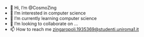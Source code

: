 - 👋 Hi, I’m @CosmoZing
- 👀 I’m interested in computer science
- 🌱 I’m currently learning computer science
- 💞️ I’m looking to collaborate on ...
- 📫 How to reach me zingaropoli.1935369@studenti.uniroma1.it

<!---
CosmoZing/CosmoZing is a ✨ special ✨ repository because its `README.md` (this file) appears on your GitHub profile.
You can click the Preview link to take a look at your changes.
--->
